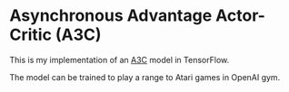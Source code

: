 # Asynchronous Advantage Actor-Critic (A3C)


This is my implementation of an [A3C][1] model in TensorFlow. 

The model can be trained to play a range to Atari games in OpenAI gym.

[1]: https://arxiv.org/pdf/1602.01783.pdf
